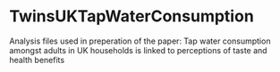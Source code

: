 # TwinsUKTapWaterConsumption
Analysis files used in preperation of the paper: Tap water consumption amongst adults in UK households is linked to perceptions of taste and health benefits

